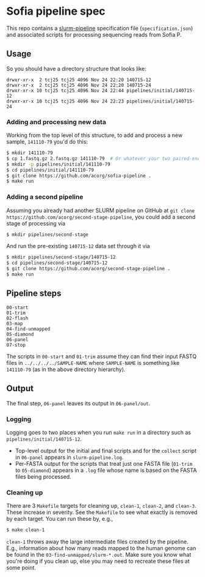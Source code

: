# Sofia pipeline spec

This repo contains a
[slurm-pipeline](https://github.com/acorg/slurm-pipeline) specification
file (`specification.json`) and associated scripts for processing
sequencing reads from Sofia P.

## Usage

So you should have a directory structure that looks like:

    drwxr-xr-x  2 tcj25 tcj25 4096 Nov 24 22:20 140715-12
    drwxr-xr-x  2 tcj25 tcj25 4096 Nov 24 22:20 140715-24
    drwxr-xr-x 10 tcj25 tcj25 4096 Nov 24 22:44 pipelines/initial/140715-12
    drwxr-xr-x 10 tcj25 tcj25 4096 Nov 24 22:23 pipelines/initial/140715-24

### Adding and processing new data

Working from the top level of this structure, to add and process a new
sample, `141110-79` you'd do this:

```sh
$ mkdir 141110-79
$ cp 1.fastq.gz 2.fastq.gz 141110-79  # Or whatever your two paired-end reads are.
$ mkdir -p pipelines/initial/141110-79
$ cd pipelines/initial/141110-79
$ git clone https://github.com/acorg/sofia-pipeline .
$ make run
```

### Adding a second pipeline

Assuming you already had another SLURM pipeline on GitHub at
`git clone https://github.com/acorg/second-stage-pipeline`,
you could add a second stage of processing via

```sh
$ mkdir pipelines/second-stage
```

And run the pre-existing `140715-12` data set through it via

```sh
$ mkdir pipelines/second-stage/140715-12
$ cd pipelines/second-stage/140715-12
$ git clone https://github.com/acorg/second-stage-pipeline .
$ make run
```

## Pipeline steps

    00-start
    01-trim
    02-flash
    03-map
    04-find-unmapped
    05-diamond
    06-panel
    07-stop

The scripts in `00-start` and `01-trim` assume they can find their
input FASTQ files in `../../../../SAMPLE-NAME` where `SAMPLE-NAME` is
something like `141110-79` (as in the above directory hierarchy).

## Output

The final step, `06-panel` leaves its output in `06-panel/out`.

### Logging

Logging goes to two places when you run `make run` in a directory such as
`pipelines/initial/140715-12`. 
* Top-level output for the initial and final scripts and for the `collect`
script in `06-panel` appears in `slurm-pipeline.log`.
* Per-FASTA output for the scripts that treat just one FASTA file
(`01-trim` to `05-diamond`) appears in a `.log` file whose name is
based on the FASTA files being processed.

### Cleaning up

There are 3 `Makefile` targets for cleaning up, `clean-1`, `clean-2`, and
`clean-3`. These increase in severity. See the `Makefile` to see what
exactly is removed by each target. You can run these by, e.g.,

```sh
$ make clean-1
```

`clean-1` throws away the large intermediate files created by the pipeline.
E.g., information about how many reads mapped to the human genome can be
found in the `03-find-unmapped/slurm-*.out`. Make sure you know what you're
doing if you clean up, else you may need to recreate these files at some
point.
